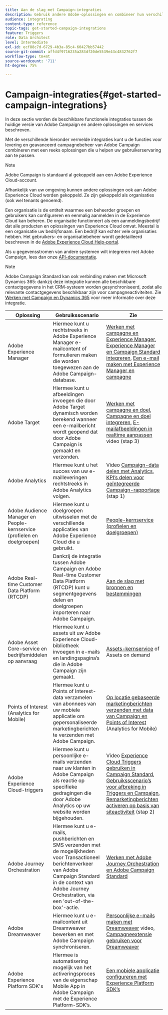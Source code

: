 ```yaml
---
title: Aan de slag met Campaign-integraties
description: Gebruik andere Adobe-oplossingen en combineer hun verschillende mogelijkheden met Campagne.
audience: integrating
content-type: reference
topic-tags: get-started-campaign-integrations
feature: Triggers
role: Data Architect
level: Intermediate
exl-id: ecf88c7d-6729-4b3a-85c4-60427bb57442
source-git-commit: affd4f9716235a283df20de5539e43c4832762f7
workflow-type: tm+mt
source-wordcount: '711'
ht-degree: 75%

---
```


# Campaign-integraties{#get-started-campaign-integrations}

In deze sectie worden de beschikbare functionele integraties tussen de huidige versie van Adobe Campaign en andere oplossingen en services beschreven.

Met de verschillende hieronder vermelde integraties kunt u de functies voor levering en geavanceerd campagnebeheer van Adobe Campaign combineren met een reeks oplossingen die u helpen uw gebruikerservaring aan te passen.

>[!NOTE]
>
> Adobe Campaign is standaard al gekoppeld aan een Adobe Experience Cloud-account.

Afhankelijk van uw omgeving kunnen andere oplossingen ook aan Adobe Experience Cloud worden gekoppeld. Ze zijn gekoppeld als organisaties (ook wel tenants genoemd).

Een organisatie is de entiteit waarmee een beheerder groepen en gebruikers kan configureren en eenmalig aanmelden in de Experience Cloud kan beheren. De organisatie functioneert als een aanmeldingsbedrijf dat alle producten en oplossingen van Experience Cloud omvat. Meestal is een organisatie uw bedrijfsnaam. Een bedrijf kan echter vele organisaties hebben. Het gebruikers- en organisatiebeheer wordt gedetailleerd beschreven in de [Adobe Experience Cloud Help-portal](https://experienceleague.adobe.com/docs/core-services/interface/manage-users-and-products/organizations.html).

Als u gegevensstromen van andere systemen wilt integreren met Adobe Campaign, lees dan onze [API-documentatie](../../api/using/get-started-apis.md).

>[!NOTE]
>
>Adobe Campaign Standard kan ook verbinding maken met Microsoft Dynamics 365: dankzij deze integratie kunnen alle beschikbare contactgegevens in het CRM-systeem worden gesynchroniseerd, zodat alle relevante contactgegevens beschikbaar zijn voor campagneactiviteiten. Zie [Werken met Campaign en Dynamics 365](../../integrating/using/d365-acs-get-started.md) voor meer informatie over deze integratie.


<table> 
 <thead> 
  <tr> 
   <th> Oplossing<br /> </th> 
   <th> Gebruiksscenario<br /> </th> 
   <th> Zie<br /> </th> 
  </tr> 
 </thead> 
 <tbody> 
  <tr> 
   <td> Adobe Experience Manager<br /> </td> 
   <td> Hiermee kunt u rechtstreeks in Adobe Experience Manager e-mailcontent of formulieren maken die worden toegewezen aan de Adobe Campaign-database.<br /> </td> 
   <td> 
     <a href="../../integrating/using/integrating-with-experience-manager.md">Werken met campagne en Experience Manager</a>, <a href="https://helpx.adobe.com/nl/experience-manager/6-4/sites/administering/using/campaignstandard.html">Experience Manager en Campaign Standard integreren</a>, <a href="https://experienceleague.adobe.com/docs/experience-manager-65/administering/integration/campaignstandard.html">Een e-mail maken met Experience Manager en campagne</a> 
    </td> 
  </tr> 
  <tr> 
   <td> Adobe Target<br /> </td> 
   <td> Hiermee kunt u afbeeldingen invoegen die door Adobe Target dynamisch worden berekend wanneer een e-mailbericht wordt geopend dat door Adobe Campaign is gemaakt en verzonden.<br /> </td> 
   <td> 
    <a href="../../integrating/using/about-campaign-target-integration.md">Werken met campagne en doel</a>, <a href="https://experienceleague.adobe.com/docs/target/using/integrate/campaign-and-target.html">Campagne en doel integreren</a>, <a href="https://helpx.adobe.com/marketing-cloud/how-to/email-marketing.html">E-mailafbeeldingen in realtime aanpassen</a> video (stap 3)
    </td> 
  </tr> 
  <tr> 
   <td> Adobe Analytics<br /> </td> 
   <td> Hiermee kunt u het succes van uw e-mailleveringen rechtstreeks in Adobe Analytics volgen.<br /> </td> 
   <td> 
    Video <a href="../../integrating/using/about-campaign-analytics-integration.md">Campaign-data delen met Analytics</a>, <a href="https://helpx.adobe.com/marketing-cloud/how-to/email-marketing.html">KPI’s delen voor geïntegreerde Campaign-rapportage</a> (stap 1)
    </td> 
  </tr> 
  <tr> 
   <td> Adobe Audience Manager en People-kernservice (profielen en doelgroepen)<br /> </td> 
   <td> Hiermee kunt u doelgroepen uitwisselen met de verschillende applicaties van Adobe Experience Cloud die u gebruikt.<br /> </td> 
   <td> <a href="../../integrating/using/about-campaign-audience-manager-or-people-core-service-integration.md">People-kernservice (profielen en doelgroepen)</a><br /> </td> 
  </tr> 
   <tr> 
   <td> Adobe Real-time Customer Data Platform (RTCDP)<br /> </td> 
   <td> Dankzij de integratie tussen Adobe Campaign en Adobe Real-time Customer Data Platform (RTCDP) kunt u segmentgegevens delen en doelgroepen importeren naar Adobe Campaign.</td>
   <td><a href="../../integrating/using/get-started-sources-destinations.md">Aan de slag met bronnen en bestemmingen</a></td>
  </tr> 
  <tr> 
   <td> Adobe Asset Core-service en bedrijfsmiddelen op aanvraag<br /> </td> 
   <td> Hiermee kunt u assets uit uw Adobe Experience Cloud-bibliotheek invoegen in e-mails en landingspagina’s die in Adobe Campaign zijn gemaakt.<br /> </td> 
   <td> <a href="../../integrating/using/working-with-campaign-and-assets-core-service.md">Assets-kernservice</a> of Assets on demand<br /> </td> 
  </tr> 
  <tr> 
   <td> Points of Interest (Analytics for Mobile)<br /> </td> 
   <td> Hiermee kunt u Points of Interest-data verzamelen van abonnees van uw mobiele applicatie om gepersonaliseerde marketingberichten te verzenden met Adobe Campaign.<br /> </td> 
   <td> <a href="../../integrating/using/about-campaign-points-of-interest-data-integration.md">Op locatie gebaseerde marketingberichten verzenden met data van Campaign en Points of Interest</a> (Analytics for Mobile)<br /> </td> 
  </tr> 
  <tr> 
   <td> Adobe Experience Cloud-triggers<br /> </td> 
   <td> Hiermee kunt u persoonlijke e-mails verzenden naar uw klanten in Adobe Campaign als reactie op specifieke gedragingen die door Adobe Analytics op uw website worden bijgehouden.<br /> </td> 
   <td> 
    Video <a href="../../integrating/using/about-adobe-experience-cloud-triggers.md">Experience Cloud Triggers gebruiken in Campaign Standard</a>, <a href="../../integrating/using/abandonment-triggers-use-cases.md">Gebruiksscenario’s voor afbreking in Triggers en Campaign</a>, <a href="https://helpx.adobe.com/marketing-cloud/how-to/email-marketing.html">Remarketingberichten activeren op basis van siteactiviteit</a> (stap 2)
    </td> 
  </tr> 
    <tr> 
   <td> Adobe Journey Orchestration<br /> </td> 
   <td> Hiermee kunt u e-mails, pushberichten en SMS verzenden met de mogelijkheden voor Transactioneel berichtenverkeer van Adobe Campaign Standard in de context van Adobe Journey Orchestration, via een 'out-of-the-box'-actie.<br /> </td> 
   <td> <a href="https://experienceleague.adobe.com/docs/journeys/using/action-journeys/working-with-adobe-campaign.html?lang=en">Werken met Adobe Journey Orchestration en Adobe Campaign Standard</a><br /> </td> 
  </tr> 
  <tr> 
   <td> Adobe Dreamweaver<br /> </td> 
   <td> Hiermee kunt u e-mailcontent uit Dreamweaver bewerken en met Adobe Campaign synchroniseren.<br /> </td> 
   <td> 
    <a href="https://experienceleague.adobe.com/docs/campaign-learn/campaign-standard-tutorials/designing-content/email-designer/dreamweaver-integration.html?lang=nl">Persoonlijke e-mails maken met Dreamweaver</a> video, <a href="https://helpx.adobe.com/nl/dreamweaver/using/working-with-dreamweaver-and-campaign.html">Campagneextensie gebruiken voor Dreamweaver</a> 
  </td> 
  </tr> 
  <tr> 
   <td> Adobe Experience Platform SDK's<br /> </td> 
   <td> Hiermee is automatisering mogelijk van het activeringsproces van de eigenschap Mobile App in Adobe Campaign met de Experience Platform-SDK’s.<br /> </td> 
   <td> <a href="https://helpx.adobe.com/nl/campaign/kb/configuring-app-sdk.html">Een mobiele applicatie configureren met Experience Platform SDK’s</a><br /> </td> 
  </tr> 
 </tbody> 
</table>
